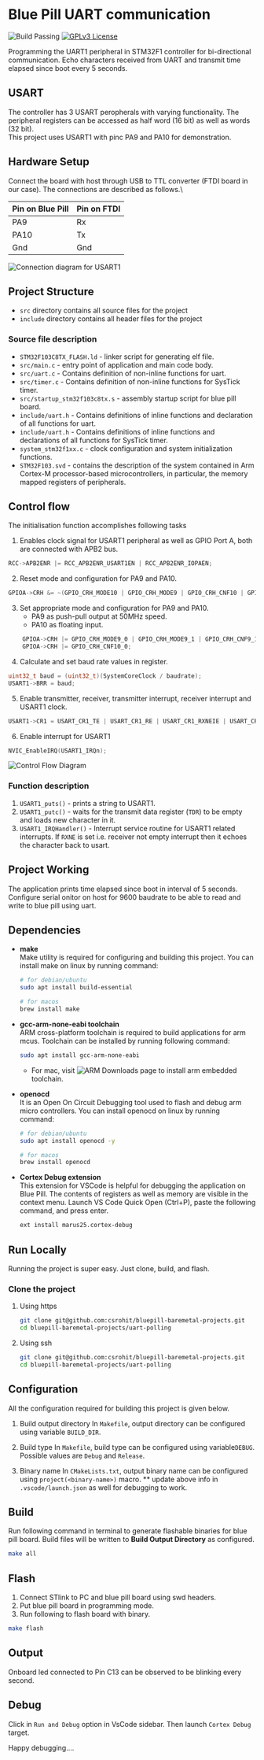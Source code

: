 # Blue Pill UART communication

![Build Passing](https://img.shields.io/badge/build-passing-brightgreen) [![GPLv3 License](https://img.shields.io/badge/License-GPL%20v3-yellow.svg)](https://opensource.org/licenses/)

Programming the UART1 peripheral in STM32F1 controller for bi-directional communication. Echo characters received from UART and transmit time elapsed since boot every 5 seconds.

## USART

The controller has 3 USART peropherals with varying functionality. The peripheral registers can be accessed as half word (16 bit) as well as words (32 bit).\
This project uses USART1 with pinc PA9 and PA10 for demonstration.

## Hardware Setup

Connect the board with host through USB to TTL converter (FTDI board in our case). The connections are described as follows.\

| Pin on Blue Pill  | Pin on FTDI  |
|------------------ |------------- |
| PA9               | Rx           |
| PA10              | Tx           |
| Gnd               | Gnd          |

![Connection diagram for USART1](https://github.com/csrohit/bluepill-baremetal-projects/blob/main/uart-polling/resources/label.png "Pin connection diagram for usart1")


## Project Structure

* `src` directory contains all source files for the project
* `include` directory contains all header files for the project

### Source file description

* `STM32F103C8TX_FLASH.ld`  - linker script for generating elf file.
* `src/main.c` - entry point of application and main code body.
* `src/uart.c` - Contains definition of non-inline functions for uart.
* `src/timer.c` - Contains definition of non-inline functions for SysTick timer.
* `src/startup_stm32f103c8tx.s` - assembly startup script for blue pill board.
* `include/uart.h` - Contains definitions of inline functions and declaration of all functions for uart.
* `include/uart.h` - Contains definitions of inline functions and declarations of all functions for SysTick timer.
* `system_stm32f1xx.c` - clock configuration and system initialization functions.
* `STM32F103.svd` - contains the description of the system contained in Arm Cortex-M processor-based microcontrollers, in particular, the memory mapped registers of peripherals.


## Control flow

The initialisation function accomplishes following tasks

1. Enables clock signal for USART1 peripheral as well as GPIO Port A, both are connected with APB2 bus.

```C
RCC->APB2ENR |= RCC_APB2ENR_USART1EN | RCC_APB2ENR_IOPAEN;
```

2. Reset mode and configuration for PA9 and PA10.

```C
GPIOA->CRH &= ~(GPIO_CRH_MODE10 | GPIO_CRH_MODE9 | GPIO_CRH_CNF10 | GPIO_CRH_CNF9);
```

3. Set appropriate mode and configuration for PA9 and PA10.
    * PA9 as push-pull output at 50MHz speed.
    * PA10 as floating input.

```C
    GPIOA->CRH |= GPIO_CRH_MODE9_0 | GPIO_CRH_MODE9_1 | GPIO_CRH_CNF9_1;
    GPIOA->CRH |= GPIO_CRH_CNF10_0;
```

4. Calculate and set baud rate values in register.

```C
uint32_t baud = (uint32_t)(SystemCoreClock / baudrate);
USART1->BRR = baud;
```

5. Enable transmitter, receiver, transmitter interrupt, receiver interrupt and USART1 clock.

```C
USART1->CR1 = USART_CR1_TE | USART_CR1_RE | USART_CR1_RXNEIE | USART_CR1_UE;
```

6. Enable interrupt for USART1

```C
NVIC_EnableIRQ(USART1_IRQn);
```

![Control Flow Diagram](https://github.com/csrohit/bluepill-baremetal-projects/blob/main/uart-polling/resources/flow.png "Control flow diagram for usart")

### Function description

1. `USART1_puts()` - prints a string to USART1.
2. `USART1_putc()` - waits for the transmit data register (`TDR`) to be empty and loads new character in it.
3. `USART1_IRQHandler()` - Interrupt service routine for USART1 related interrupts. If `RXNE` is set i.e. receiver not empty interrupt then it echoes the character back to usart.

## Project Working

The application prints time elapsed since boot in interval of 5 seconds. Configure serial onitor on host for 9600 baudrate to be able to read and write to blue pill using uart.

## Dependencies

* **make**\
    Make utility is required for configuring and building this project. You can install make on linux by running command:

    ```bash
    # for debian/ubuntu
    sudo apt install build-essential

    # for macos
    brew install make 
    ```

* **gcc-arm-none-eabi toolchain**\
    ARM cross-platform toolchain is required to build applications for arm mcus. Toolchain can be installed by running following command:

    ```bash
    sudo apt install gcc-arm-none-eabi
    ```
  * For mac, visit ![ARM Downloads](https://developer.arm.com/downloads/-/gnu-rm) page to install arm embedded toolchain.

* **openocd**\
    It is an Open On Circuit Debugging tool used to flash and debug arm micro controllers. You can install openocd on linux by running command:

   ```bash
   # for debian/ubuntu
   sudo apt install openocd -y

   # for macos
   brew install openocd
   ```

* **Cortex Debug extension**\
    This extension for VSCode is helpful for debugging the application on Blue Pill. The contents of registers as well as memory are visible in the context menu.
    Launch VS Code Quick Open (Ctrl+P), paste the following command, and press enter.

     ```bash
    ext install marus25.cortex-debug
    ```

## Run Locally

Running the project is super easy. Just clone, build, and flash.

### Clone the project

1. Using https

    ```bash
    git clone git@github.com:csrohit/bluepill-baremetal-projects.git
    cd bluepill-baremetal-projects/uart-polling
    ```

2. Using ssh

    ```bash
    git clone git@github.com:csrohit/bluepill-baremetal-projects.git
    cd bluepill-baremetal-projects/uart-polling
    ```

## Configuration

All the configuration required for building this project is given below.

1. Build output directory
    In `Makefile`, output directory can be configured using variable `BUILD_DIR`.

2. Build type
    In `Makefile`, build type can be configured using variable`DEBUG`. Possible values are `Debug` and `Release`.

3. Binary name
    In `CMakeLists.txt`, output binary name can be configured using `project(<binary-name>)` macro.
    ** update above info in `.vscode/launch.json` as well for debugging to work.

## Build

Run following command in terminal to generate flashable binaries for blue pill board. Build files will be written to **Build Output Directory** as configured.

```bash
make all
```

## Flash

1. Connect STlink to PC and blue pill board using swd headers.
2. Put blue pill board in programming mode.
3. Run following to flash board with binary.

```bash
make flash
```

## Output

Onboard led connected to Pin C13 can be observed to be blinking every second.

## Debug

Click in `Run and Debug` option in VsCode sidebar. Then launch `Cortex Debug` target.

Happy debugging....
